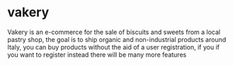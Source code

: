 # vakery
Vakery is an e-commerce for the sale of biscuits and sweets from a local pastry shop, the goal is to ship organic and non-industrial products around Italy, you can buy products without the aid of a user registration, if you if you want to register instead there will be many more features
